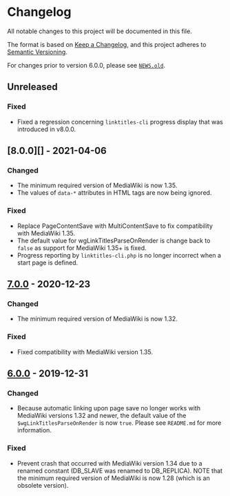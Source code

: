 # Changelog

All notable changes to this project will be documented in this file.

The format is based on [Keep a Changelog](https://keepachangelog.com/en/1.0.0/),
and this project adheres to [Semantic Versioning](https://semver.org/spec/v2.0.0.html).

For changes prior to version 6.0.0, please see [`NEWS.old`](news.old).

## Unreleased

### Fixed

- Fixed a regression concerning `linktitles-cli` progress display that was
  introduced in v8.0.0.
  
## [8.0.0][] - 2021-04-06

### Changed

- The minimum required version of MediaWiki is now 1.35.
- The values of `data-*` attributes in HTML tags are now being ignored.

### Fixed

- Replace PageContentSave with MultiContentSave to fix compatibility with MediaWiki 1.35.
- The default value for wgLinkTitlesParseOnRender is change back to `false` as support
  for MediaWiki 1.35+ is fixed.
- Progress reporting by `linktitles-cli.php` is no longer incorrect when a start
  page is defined.

## [7.0.0][] - 2020-12-23

### Changed

- The minimum required version of MediaWiki is now 1.32.

### Fixed

- Fixed compatibility with MediaWiki version 1.35.

## [6.0.0][] - 2019-12-31

### Changed

- Because automatic linking upon page save no longer works with MediaWiki
  versions 1.32 and newer, the default value of the `$wgLinkTitlesParseOnRender`
  is now `true`. Please see `README.md` for more information.

### Fixed

- Prevent crash that occurred with MediaWiki version 1.34 due to a renamed
  constant (DB_SLAVE was renamed to DB_REPLICA). NOTE that the minimum
  required version of MediaWiki is now 1.28 (which is an obsolete version).

[7.0.0]: https://github.com/bovender/LinkTitles/releases/tag/v7.0.0
[6.0.0]: https://github.com/bovender/LinkTitles/releases/tag/v6.0.0

